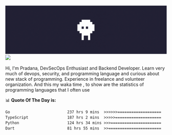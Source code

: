 ![banner](.github/banner.gif)
<img src="https://user-images.githubusercontent.com/73097560/115834477-dbab4500-a447-11eb-908a-139a6edaec5c.gif"></p>

Hi, I'm Pradana, DevSecOps Enthusiast and Backend Developer. Learn very much of devops, security, and programming language and curious about new stack of programming. Experience in freelance and volunteer organization. And this my waka time , to show are the statistics of programming languages that I often use

📊 **Quote Of The Day is:**
<!--START_SECTION:waka-->

```txt
Go                         237 hrs 9 mins  >>>>>>===================   25.48 %
TypeScript                 187 hrs 2 mins  >>>>>====================   20.10 %
Python                     124 hrs 34 mins >>>======================   13.39 %
Dart                       81 hrs 55 mins  >>=======================   08.80 %
```

<!--END_SECTION:waka-->
